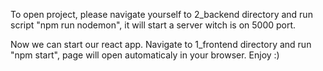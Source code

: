 To open project, please navigate yourself to 2_backend directory and run script "npm run nodemon", it will start a server witch is on 5000 port.

Now we can start our react app. Navigate to 1_frontend directory and run "npm start", page will open automaticaly in your browser. Enjoy :)
